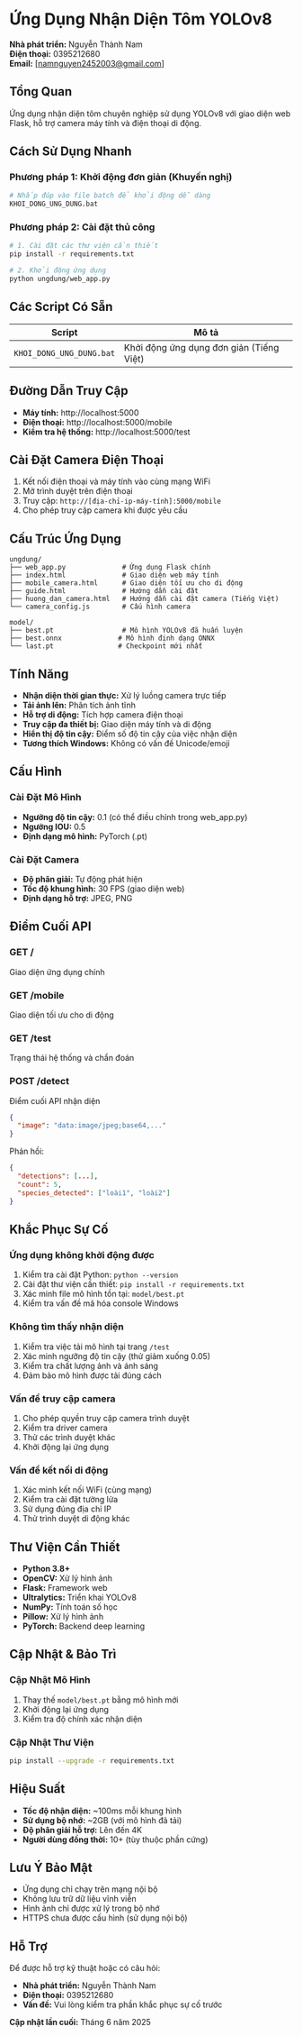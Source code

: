 # Ứng Dụng Nhận Diện Tôm YOLOv8

**Nhà phát triển:** Nguyễn Thành Nam  
**Điện thoại:** 0395212680  
**Email:** [namnguyen2452003@gmail.com]

## Tổng Quan

Ứng dụng nhận diện tôm chuyên nghiệp sử dụng YOLOv8 với giao diện web Flask, hỗ trợ camera máy tính và điện thoại di động.

## Cách Sử Dụng Nhanh

### Phương pháp 1: Khởi động đơn giản (Khuyến nghị)
```bash
# Nhấp đúp vào file batch để khởi động dễ dàng
KHOI_DONG_UNG_DUNG.bat
```

### Phương pháp 2: Cài đặt thủ công
```bash
# 1. Cài đặt các thư viện cần thiết
pip install -r requirements.txt

# 2. Khởi động ứng dụng
python ungdung/web_app.py
```

## Các Script Có Sẵn

| Script | Mô tả |
|--------|-------|
| `KHOI_DONG_UNG_DUNG.bat` | Khởi động ứng dụng đơn giản (Tiếng Việt) |

## Đường Dẫn Truy Cập

- **Máy tính:** http://localhost:5000
- **Điện thoại:** http://localhost:5000/mobile  
- **Kiểm tra hệ thống:** http://localhost:5000/test

## Cài Đặt Camera Điện Thoại

1. Kết nối điện thoại và máy tính vào cùng mạng WiFi
2. Mở trình duyệt trên điện thoại
3. Truy cập: `http://[địa-chỉ-ip-máy-tính]:5000/mobile`
4. Cho phép truy cập camera khi được yêu cầu

## Cấu Trúc Ứng Dụng

```
ungdung/
├── web_app.py              # Ứng dụng Flask chính
├── index.html              # Giao diện web máy tính
├── mobile_camera.html      # Giao diện tối ưu cho di động
├── guide.html              # Hướng dẫn cài đặt
├── huong_dan_camera.html   # Hướng dẫn cài đặt camera (Tiếng Việt)
└── camera_config.js        # Cấu hình camera

model/
├── best.pt                 # Mô hình YOLOv8 đã huấn luyện
├── best.onnx              # Mô hình định dạng ONNX
└── last.pt                # Checkpoint mới nhất
```

## Tính Năng

- **Nhận diện thời gian thực:** Xử lý luồng camera trực tiếp
- **Tải ảnh lên:** Phân tích ảnh tĩnh  
- **Hỗ trợ di động:** Tích hợp camera điện thoại
- **Truy cập đa thiết bị:** Giao diện máy tính và di động
- **Hiển thị độ tin cậy:** Điểm số độ tin cậy của việc nhận diện
- **Tương thích Windows:** Không có vấn đề Unicode/emoji

## Cấu Hình

### Cài Đặt Mô Hình
- **Ngưỡng độ tin cậy:** 0.1 (có thể điều chỉnh trong web_app.py)
- **Ngưỡng IOU:** 0.5
- **Định dạng mô hình:** PyTorch (.pt)

### Cài Đặt Camera
- **Độ phân giải:** Tự động phát hiện
- **Tốc độ khung hình:** 30 FPS (giao diện web)
- **Định dạng hỗ trợ:** JPEG, PNG

## Điểm Cuối API

### GET /
Giao diện ứng dụng chính

### GET /mobile
Giao diện tối ưu cho di động

### GET /test
Trạng thái hệ thống và chẩn đoán

### POST /detect
Điểm cuối API nhận diện
```json
{
  "image": "data:image/jpeg;base64,..."
}
```

Phản hồi:
```json
{
  "detections": [...],
  "count": 5,
  "species_detected": ["loài1", "loài2"]
}
```

## Khắc Phục Sự Cố

### Ứng dụng không khởi động được
1. Kiểm tra cài đặt Python: `python --version`
2. Cài đặt thư viện cần thiết: `pip install -r requirements.txt`
3. Xác minh file mô hình tồn tại: `model/best.pt`
4. Kiểm tra vấn đề mã hóa console Windows

### Không tìm thấy nhận diện
1. Kiểm tra việc tải mô hình tại trang `/test`
2. Xác minh ngưỡng độ tin cậy (thử giảm xuống 0.05)
3. Kiểm tra chất lượng ảnh và ánh sáng
4. Đảm bảo mô hình được tải đúng cách

### Vấn đề truy cập camera
1. Cho phép quyền truy cập camera trình duyệt
2. Kiểm tra driver camera
3. Thử các trình duyệt khác
4. Khởi động lại ứng dụng

### Vấn đề kết nối di động
1. Xác minh kết nối WiFi (cùng mạng)
2. Kiểm tra cài đặt tường lửa
3. Sử dụng đúng địa chỉ IP
4. Thử trình duyệt di động khác

## Thư Viện Cần Thiết

- **Python 3.8+**
- **OpenCV:** Xử lý hình ảnh
- **Flask:** Framework web
- **Ultralytics:** Triển khai YOLOv8
- **NumPy:** Tính toán số học
- **Pillow:** Xử lý hình ảnh
- **PyTorch:** Backend deep learning

## Cập Nhật & Bảo Trì

### Cập Nhật Mô Hình
1. Thay thế `model/best.pt` bằng mô hình mới
2. Khởi động lại ứng dụng
3. Kiểm tra độ chính xác nhận diện

### Cập Nhật Thư Viện
```bash
pip install --upgrade -r requirements.txt
```

## Hiệu Suất

- **Tốc độ nhận diện:** ~100ms mỗi khung hình
- **Sử dụng bộ nhớ:** ~2GB (với mô hình đã tải)
- **Độ phân giải hỗ trợ:** Lên đến 4K
- **Người dùng đồng thời:** 10+ (tùy thuộc phần cứng)

## Lưu Ý Bảo Mật

- Ứng dụng chỉ chạy trên mạng nội bộ
- Không lưu trữ dữ liệu vĩnh viễn
- Hình ảnh chỉ được xử lý trong bộ nhớ
- HTTPS chưa được cấu hình (sử dụng nội bộ)

## Hỗ Trợ

Để được hỗ trợ kỹ thuật hoặc có câu hỏi:
- **Nhà phát triển:** Nguyễn Thành Nam
- **Điện thoại:** 0395212680
- **Vấn đề:** Vui lòng kiểm tra phần khắc phục sự cố trước


**Cập nhật lần cuối:** Tháng 6 năm 2025  

